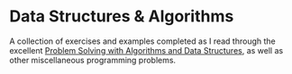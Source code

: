 # Data Structures & Algorithms
A collection of exercises and examples completed as I read through the excellent [Problem Solving with Algorithms and Data Structures](http://interactivepython.org/courselib/static/pythonds/index.html), as well as other miscellaneous programming problems.
